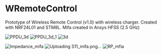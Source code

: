 
# WRemoteControl
Prototype of Wireless Remote Control (v1.0) with wireless charger. Created with NRF24L01 and STM8L. Mifa created in Ansys HFSS (2.5 GHz)

![PPDU_3d](https://github.com/asmhozyain/WRemoteControl/assets/78702486/beebfb69-18a6-4e55-9275-0f726159cb17)
![PPDU_3d_1](https://github.com/asmhozyain/WRemoteControl/assets/78702486/eb2cc6b5-1bae-4a7e-87e0-4e843ea55fd3)
![3d](https://github.com/asmhozyain/WRemoteControl/assets/78702486/f73ee29d-0860-4161-8157-18651b80b1db)

![Impedance_mifa](https://github.com/asmhozyain/WRemoteControl/assets/78702486/1dbc1357-f4b0-4c45-a035-0ac0a201b7de)
![Uploading S11_mifa.png…]()
![RP_mfia](https://github.com/asmhozyain/WRemoteControl/assets/78702486/7ed27d38-ec8e-42ca-9aed-41a69d6fc59c)
